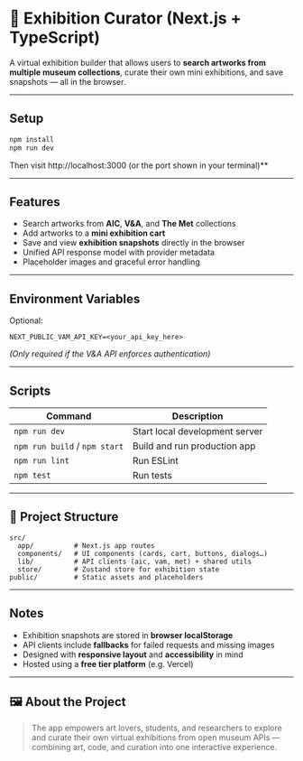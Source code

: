 # 🎨 Exhibition Curator (Next.js + TypeScript)

A virtual exhibition builder that allows users to **search artworks from multiple museum collections**, curate their own mini exhibitions, and save snapshots — all in the browser.

---

##  Setup

```bash
npm install
npm run dev
```

Then visit http://localhost:3000 (or the port shown in your terminal)**

---

##  Features

-  Search artworks from **AIC**, **V&A**, and **The Met** collections  
-  Add artworks to a **mini exhibition cart**  
-  Save and view **exhibition snapshots** directly in the browser  
-  Unified API response model with provider metadata  
-  Placeholder images and graceful error handling

---

##  Environment Variables

Optional:

```
NEXT_PUBLIC_VAM_API_KEY=<your_api_key_here>
```

*(Only required if the V&A API enforces authentication)*

---

##  Scripts

| Command | Description |
|----------|--------------|
| `npm run dev` | Start local development server |
| `npm run build` / `npm start` | Build and run production app |
| `npm run lint` | Run ESLint |
| `npm test` | Run tests |

---

## 📁 Project Structure

```
src/
  app/          # Next.js app routes
  components/   # UI components (cards, cart, buttons, dialogs…)
  lib/          # API clients (aic, vam, met) + shared utils
  store/        # Zustand store for exhibition state
public/         # Static assets and placeholders
```

---

##  Notes

- Exhibition snapshots are stored in **browser localStorage**  
- API clients include **fallbacks** for failed requests and missing images  
- Designed with **responsive layout** and **accessibility** in mind  
- Hosted using a **free tier platform** (e.g. Vercel)

---

## 🖼️ About the Project

> The app empowers art lovers, students, and researchers to explore and curate their own virtual exhibitions from open museum APIs — combining art, code, and curation into one interactive experience.